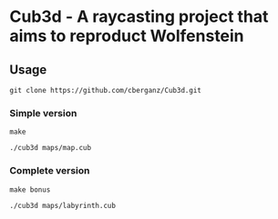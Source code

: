 # Cub3d - A raycasting project that aims to reproduct Wolfenstein

## Usage
```
git clone https://github.com/cberganz/Cub3d.git
```
### Simple version
```
make
```
```
./cub3d maps/map.cub
```
### Complete version
```
make bonus
```
```
./cub3d maps/labyrinth.cub
```
